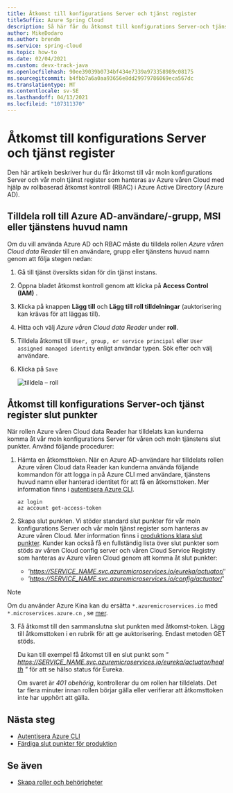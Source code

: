 ```yaml
---
title: Åtkomst till konfigurations Server och tjänst register
titleSuffix: Azure Spring Cloud
description: Så här får du åtkomst till konfigurations Server-och tjänst register slut punkter med Azure Active Directory rollbaserad åtkomst kontroll.
author: MikeDodaro
ms.author: brendm
ms.service: spring-cloud
ms.topic: how-to
ms.date: 02/04/2021
ms.custom: devx-track-java
ms.openlocfilehash: 90ee39039b0734bf434e7339a973358989c08175
ms.sourcegitcommit: b4fbb7a6a0aa93656e8dd29979786069eca567dc
ms.translationtype: MT
ms.contentlocale: sv-SE
ms.lasthandoff: 04/13/2021
ms.locfileid: "107311370"
---
```

# <a name="access-config-server-and-service-registry"></a>Åtkomst till konfigurations Server och tjänst register

Den här artikeln beskriver hur du får åtkomst till vår moln konfigurations Server och vår moln tjänst register som hanteras av Azure våren Cloud med hjälp av rollbaserad åtkomst kontroll (RBAC) i Azure Active Directory (Azure AD).

## <a name="assign-role-to-azure-ad-usergroup-msi-or-service-principal"></a>Tilldela roll till Azure AD-användare/-grupp, MSI eller tjänstens huvud namn

Om du vill använda Azure AD och RBAC måste du tilldela rollen *Azure våren Cloud data Reader* till en användare, grupp eller tjänstens huvud namn genom att följa stegen nedan:

1. Gå till tjänst översikts sidan för din tjänst instans.

2. Öppna bladet åtkomst kontroll genom att klicka på **Access Control (IAM)** .

3. Klicka på knappen **Lägg till** och **Lägg till roll tilldelningar** (auktorisering kan krävas för att läggas till).

4. Hitta och välj *Azure våren Cloud data Reader* under **roll**.
5. Tilldela åtkomst till `User, group, or service principal` eller `User assigned managed identity` enligt användar typen. Sök efter och välj användare.  
6. Klicka på `Save`

   ![tilldela – roll](media/access-data-plane-aad-rbac/assign-data-reader-role.png)

## <a name="access-config-server-and-service-registry-endpoints"></a>Åtkomst till konfigurations Server-och tjänst register slut punkter

När rollen Azure våren Cloud data Reader har tilldelats kan kunderna komma åt vår moln konfigurations Server för våren och moln tjänstens slut punkter. Använd följande procedurer:

1. Hämta en åtkomsttoken. När en Azure AD-användare har tilldelats rollen Azure våren Cloud data Reader kan kunderna använda följande kommandon för att logga in på Azure CLI med användare, tjänstens huvud namn eller hanterad identitet för att få en åtkomsttoken. Mer information finns i [autentisera Azure CLI](https://docs.microsoft.com/cli/azure/authenticate-azure-cli). 

    ```azurecli
    az login
    az account get-access-token
    ```
2. Skapa slut punkten. Vi stöder standard slut punkter för vår moln konfigurations Server och vår moln tjänst register som hanteras av Azure våren Cloud. Mer information finns i [produktions klara slut punkter](https://docs.spring.io/spring-boot/docs/current/reference/htmlsingle/#production-ready-endpoints). Kunder kan också få en fullständig lista över slut punkter som stöds av våren Cloud config server och våren Cloud Service Registry som hanteras av Azure våren Cloud genom att komma åt slut punkter:

    * *'https://SERVICE_NAME.svc.azuremicroservices.io/eureka/actuator/'*
    * *'https://SERVICE_NAME.svc.azuremicroservices.io/config/actuator/'* 

>[!NOTE]
> Om du använder Azure Kina kan du ersätta `*.azuremicroservices.io` med `*.microservices.azure.cn` , se [mer](https://docs.microsoft.com/azure/china/resources-developer-guide#check-endpoints-in-azure).

3. Få åtkomst till den sammanslutna slut punkten med åtkomst-token. Lägg till åtkomsttoken i en rubrik för att ge auktorisering.  Endast metoden GET stöds.

    Du kan till exempel få åtkomst till en slut punkt som *" https://SERVICE_NAME.svc.azuremicroservices.io/eureka/actuator/health "* för att se hälso status för Eureka.

    Om svaret är *401 obehörig*, kontrollerar du om rollen har tilldelats.  Det tar flera minuter innan rollen börjar gälla eller verifierar att åtkomsttoken inte har upphört att gälla.

## <a name="next-steps"></a>Nästa steg
* [Autentisera Azure CLI](https://docs.microsoft.com/cli/azure/authenticate-azure-cli)
* [Färdiga slut punkter för produktion](https://docs.spring.io/spring-boot/docs/current/reference/htmlsingle/#production-ready-endpoints)

## <a name="see-also"></a>Se även
* [Skapa roller och behörigheter](how-to-permissions.md)
